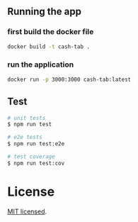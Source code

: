 ## Running the app

### first build the docker file

```bash
docker build -t cash-tab .
```

### run the application

```bash
docker run -p 3000:3000 cash-tab:latest
```

## Test

```bash
# unit tests
$ npm run test

# e2e tests
$ npm run test:e2e

# test coverage
$ npm run test:cov
```

# License

[MIT licensed](LICENSE).
